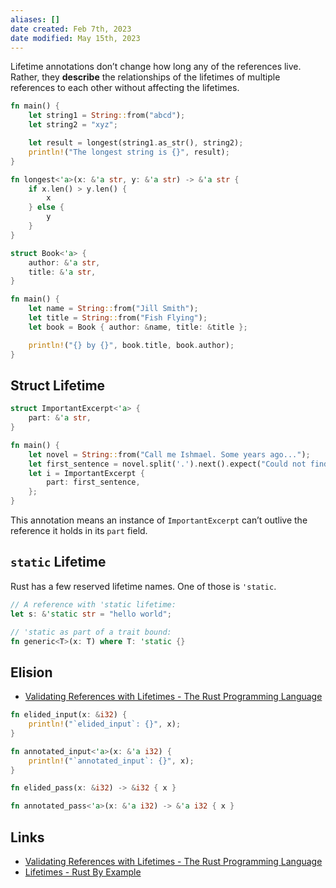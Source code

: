 ```yaml
---
aliases: []
date created: Feb 7th, 2023
date modified: May 15th, 2023
---
```

Lifetime annotations don’t change how long any of the references live. Rather, they **describe** the relationships of the lifetimes of multiple references to each other without affecting the lifetimes.

```rust
fn main() {
    let string1 = String::from("abcd");
    let string2 = "xyz";

    let result = longest(string1.as_str(), string2);
    println!("The longest string is {}", result);
}

fn longest<'a>(x: &'a str, y: &'a str) -> &'a str {
    if x.len() > y.len() {
        x
    } else {
        y
    }
}

struct Book<'a> {
    author: &'a str,
    title: &'a str,
}

fn main() {
    let name = String::from("Jill Smith");
    let title = String::from("Fish Flying");
    let book = Book { author: &name, title: &title };

    println!("{} by {}", book.title, book.author);
}
```

## Struct Lifetime
```rust
struct ImportantExcerpt<'a> {
    part: &'a str,
}

fn main() {
    let novel = String::from("Call me Ishmael. Some years ago...");
    let first_sentence = novel.split('.').next().expect("Could not find a '.'");
    let i = ImportantExcerpt {
        part: first_sentence,
    };
}
```

This annotation means an instance of `ImportantExcerpt` can’t outlive the reference it holds in its `part` field.

## `static` Lifetime
Rust has a few reserved lifetime names. One of those is `'static`.

```rust
// A reference with 'static lifetime:
let s: &'static str = "hello world";

// 'static as part of a trait bound:
fn generic<T>(x: T) where T: 'static {}
```

## Elision
- [Validating References with Lifetimes - The Rust Programming Language](https://doc.rust-lang.org/book/ch10-03-lifetime-syntax.html#lifetime-elision)

```rust
fn elided_input(x: &i32) {
    println!("`elided_input`: {}", x);
}

fn annotated_input<'a>(x: &'a i32) {
    println!("`annotated_input`: {}", x);
}

fn elided_pass(x: &i32) -> &i32 { x }

fn annotated_pass<'a>(x: &'a i32) -> &'a i32 { x }
```

## Links
- [Validating References with Lifetimes - The Rust Programming Language](https://doc.rust-lang.org/book/ch10-03-lifetime-syntax.html)
- [Lifetimes - Rust By Example](https://doc.rust-lang.org/stable/rust-by-example/scope/lifetime.html)